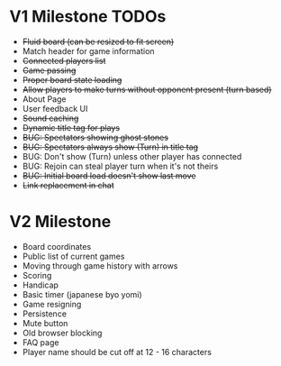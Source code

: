 V1 Milestone TODOs
==================

* ~~Fluid board (can be resized to fit screen)~~
* Match header for game information
* ~~Connected players list~~
* ~~Game passing~~
* ~~Proper board state loading~~
* ~~Allow players to make turns without opponent present (turn based)~~
* About Page
* User feedback UI
* ~~Sound caching~~
* ~~Dynamic title tag for plays~~
* ~~BUG: Spectators showing ghost stones~~
* ~~BUG: Spectators always show (Turn) in title tag~~
* BUG: Don't show (Turn) unless other player has connected
* BUG: Rejoin can steal player turn when it's not theirs
* ~~BUG: Initial board load doesn't show last move~~
* ~~Link replacement in chat~~

V2 Milestone
============

* Board coordinates
* Public list of current games
* Moving through game history with arrows
* Scoring
* Handicap
* Basic timer (japanese byo yomi)
* Game resigning
* Persistence
* Mute button
* Old browser blocking
* FAQ page
* Player name should be cut off at 12 - 16 characters